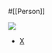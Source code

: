 #[[Person]]

![](https://pbs.twimg.com/profile_images/57455340/672949_3845687997_400x400.jpg)

- [X](https://twitter.com/ryuzee)